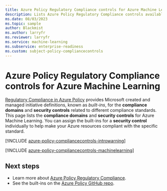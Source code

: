 ```yaml
---
title: Azure Policy Regulatory Compliance controls for Azure Machine Learning
description: Lists Azure Policy Regulatory Compliance controls available for Azure Machine Learning. These built-in policy definitions provide common approaches to managing the compliance of your Azure resources.
ms.date: 08/03/2023
ms.topic: sample
author: Blackmist
ms.author: larryfr
ms.reviewer: larryfr
ms.service: machine-learning
ms.subservice: enterprise-readiness
ms.custom: subject-policy-compliancecontrols
---
```

# Azure Policy Regulatory Compliance controls for Azure Machine Learning

[Regulatory Compliance in Azure Policy](../governance/policy/concepts/regulatory-compliance.md)
provides Microsoft created and managed initiative definitions, known as _built-ins_, for the
**compliance domains** and **security controls** related to different compliance standards. This
page lists the **compliance domains** and **security controls** for Azure Machine Learning. You can
assign the built-ins for a **security control** individually to help make your Azure resources
compliant with the specific standard.

[!INCLUDE [azure-policy-compliancecontrols-introwarning](../../includes/policy/standards/intro-warning.md)]

[!INCLUDE [azure-policy-compliancecontrols-machinelearning](../../includes/policy/standards/byrp/microsoft.machinelearningservices.md)]

## Next steps

- Learn more about [Azure Policy Regulatory Compliance](../governance/policy/concepts/regulatory-compliance.md).
- See the built-ins on the [Azure Policy GitHub repo](https://github.com/Azure/azure-policy).
